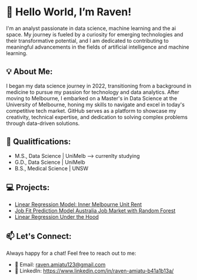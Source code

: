 # 👋 Hello World, I’m Raven!

I'm an analyst passionate in data science, machine learning and the ai space. My journey is fueled by a curiosity for emerging technologies and their transformative potential, and I am dedicated to contributing to meaningful advancements in the fields of artificial intelligence and machine learning.

## 💡 About Me: 

I began my data science journey in 2022, transitioning from a background in medicine to pursue my passion for technology and data analytics. After moving to Melbourne, I embarked on a Master's in Data Science at the University of Melbourne, honing my skills to navigate and excel in today's competitive tech market. GitHub serves as a platform to showcase my creativity, technical expertise, and dedication to solving complex problems through data-driven solutions.  

## 📜 Qualitfications:

- M.S., Data Science | UniMelb --> currenlty studying
- G.D., Data Science | UniMelb
- B.S., Medical Science | UNSW

## 💻 Projects:

- [Linear Regression Model: Inner Melbourne Unit Rent](https://github.com/Raven-Amiatu/Inner-City-Unit-Median-Rent-Predictor-with-Multivariable-Linear-Regression/tree/main)
- [Job Fit Prediction Model Australia Job Market with Random Forest](https://github.com/Raven-Amiatu/Job-Fit-Prediction-Model-Australia-Job-Market-with-Random-Forest)
- [Linear Regression Under the Hood](https://github.com/Raven-Amiatu/Linear-Regression-Under-The-Hood/tree/main)
  

## 📫 Let's Connect:

Always happy for a chat! Feel free to reach out to me:

- 📧 Email: raven.amiatu123@gmail.com
- 🔌 LinkedIn: https://www.linkedin.com/in/raven-amiatu-b41a1b13a/


<!---
Raven-Amiatu/Raven-Amiatu is a ✨ special ✨ repository because its `README.md` (this file) appears on your GitHub profile.
You can click the Preview link to take a look at your changes.
--->
